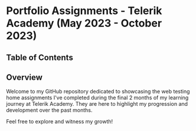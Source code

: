 # Portfolio Assignments - Telerik Academy (May 2023 - October 2023)

## Table of Contents


## Overview
Welcome to my GitHub repository dedicated to showcasing the web testing home assignments I've completed during the final 2 months of my learning journey at Telerik Academy. They are here to highlight my progression and development over the past months.

Feel free to explore and witness my growth!

